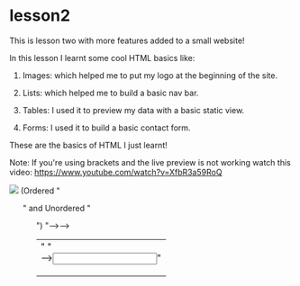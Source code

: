 # lesson2
This is lesson two with more features added to a small website!

In this lesson I learnt some cool HTML basics like:

1. Images: which helped me to put my logo at the beginning of the site.

2. Lists: which helped me to build a basic nav bar.

3. Tables: I used it to preview my data with a basic static view.

4. Forms: I used it to build a basic contact form.
  
  
  These are the basics of HTML I just learnt!
  
  Note: If you're using brackets and the live preview is not working watch this video: https://www.youtube.com/watch?v=XfbR3a59RoQ



<img src="#">
(Ordered "<OL>" and Unordered "<UL>")
  "<table>--><tr>--><td>"
  "<form>--><input type=type>"
